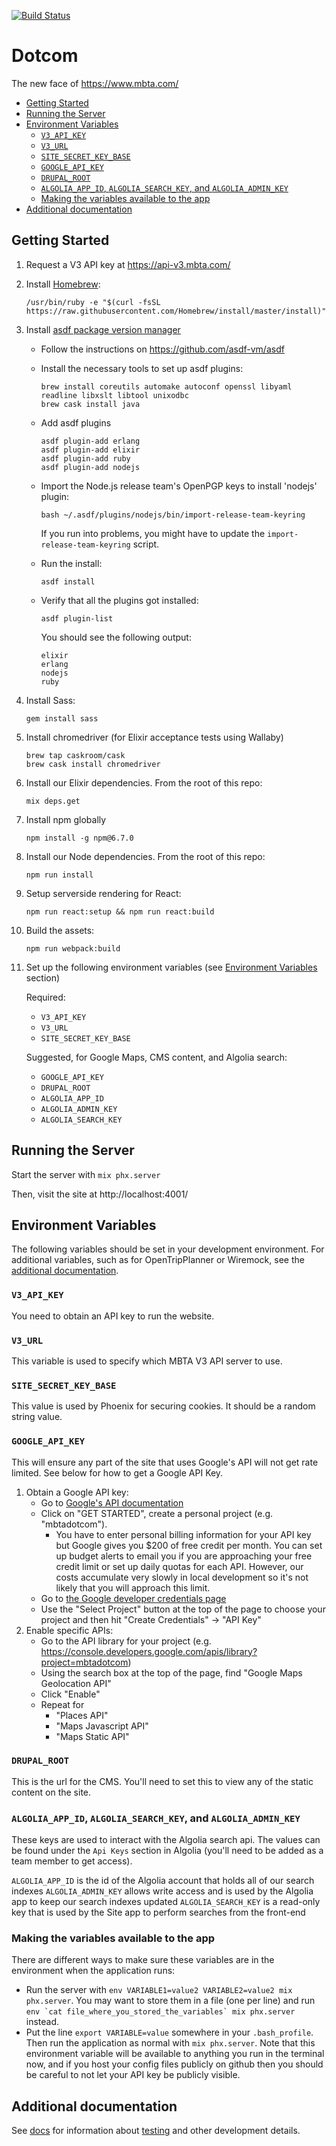 [![Build Status](https://semaphoreci.com/api/v1/projects/ed6a7697-4bde-446b-89bd-47c634431bf0/950162/badge.svg)](https://semaphoreci.com/mbta/dotcom)
# Dotcom

The new face of https://www.mbta.com/
  - [Getting Started](#getting-started)
  - [Running the Server](#running-the-server)
  - [Environment Variables](#environment-variables)
    - [`V3_API_KEY`](#v3apikey)
    - [`V3_URL`](#v3url)
    - [`SITE_SECRET_KEY_BASE`](#sitesecretkeybase)
    - [`GOOGLE_API_KEY`](#googleapikey)
    - [`DRUPAL_ROOT`](#drupalroot)
    - [`ALGOLIA_APP_ID`, `ALGOLIA_SEARCH_KEY`, and `ALGOLIA_ADMIN_KEY`](#algoliaappid-algoliasearchkey-and-algoliaadminkey)
    - [Making the variables available to the app](#making-the-variables-available-to-the-app)
  - [Additional documentation](#additional-documentation)
## Getting Started

1. Request a V3 API key at https://api-v3.mbta.com/

1. Install [Homebrew](https://docs.brew.sh/Installation.html):
    ```
    /usr/bin/ruby -e "$(curl -fsSL https://raw.githubusercontent.com/Homebrew/install/master/install)"
    ```

1. Install [asdf package version manager](https://github.com/asdf-vm/asdf)
   * Follow the instructions on https://github.com/asdf-vm/asdf
   * Install the necessary tools to set up asdf plugins:

     ```
     brew install coreutils automake autoconf openssl libyaml readline libxslt libtool unixodbc
     brew cask install java
     ```

   * Add asdf plugins

     ```
     asdf plugin-add erlang
     asdf plugin-add elixir
     asdf plugin-add ruby
     asdf plugin-add nodejs
     ```

   * Import the Node.js release team's OpenPGP keys to install 'nodejs' plugin:

     ```
     bash ~/.asdf/plugins/nodejs/bin/import-release-team-keyring
     ```

     If you run into problems, you might have to update the `import-release-team-keyring` script.

   * Run the install:

     ```
     asdf install
     ```

   * Verify that all the plugins got installed:

     ```
     asdf plugin-list
     ```

     You should see the following output:

     ```
     elixir
     erlang
     nodejs
     ruby
     ```

1. Install Sass:
    ```
    gem install sass
    ```

1. Install chromedriver (for Elixir acceptance tests using Wallaby)
    ```
    brew tap caskroom/cask
    brew cask install chromedriver
    ```

1. Install our Elixir dependencies. From the root of this repo:
    ```
    mix deps.get
    ```

1. Install npm globally
   ```
   npm install -g npm@6.7.0
   ```

1. Install our Node dependencies. From the root of this repo:
    ```
    npm run install
    ```

1. Setup serverside rendering for React:
    ```
    npm run react:setup && npm run react:build
    ```

1. Build the assets:
    ```
    npm run webpack:build
    ```

1. Set up the following environment variables (see [Environment Variables](#environment-variables) section)

    Required:
    * `V3_API_KEY`
    * `V3_URL`
    * `SITE_SECRET_KEY_BASE`

    Suggested, for Google Maps, CMS content, and Algolia search:
    * `GOOGLE_API_KEY`
    * `DRUPAL_ROOT`
    * `ALGOLIA_APP_ID`
    * `ALGOLIA_ADMIN_KEY`
    * `ALGOLIA_SEARCH_KEY`

## Running the Server

Start the server with `mix phx.server`

Then, visit the site at http://localhost:4001/

## Environment Variables

The following variables should be set in your development environment. For additional variables, such as for OpenTripPlanner or Wiremock, see the [additional documentation](docs/ENVIRONMENT.md).

### `V3_API_KEY`

You need to obtain an API key to run the website.

### `V3_URL`

This variable is used to specify which MBTA V3 API server to use.

### `SITE_SECRET_KEY_BASE`

This value is used by Phoenix for securing cookies. It should be a random string value.

### `GOOGLE_API_KEY`

This will ensure any part of the site that uses Google's API will not get rate limited. See below for how to get a Google API Key.

1. Obtain a Google API key:
    * Go to [Google's API documentation](https://developers.google.com/maps/documentation/javascript/get-api-key)
    * Click on "GET STARTED", create a personal project (e.g. "mbtadotcom"). 
        * You have to enter personal billing information for your API key but Google gives you $200 of free credit per month. You can set up budget alerts to email you if you are approaching your free credit limit or set up daily quotas for each API. However, our costs accumulate very slowly in local development so it's not likely that you will approach this limit.
    * Go to [the Google developer credentials page](https://console.developers.google.com/apis/credentials)
    * Use the "Select Project" button at the top of the page to choose your project and then hit "Create Credentials" -> "API Key"
2. Enable specific APIs:
    * Go to the API library for your project (e.g. https://console.developers.google.com/apis/library?project=mbtadotcom)
    * Using the search box at the top of the page, find "Google Maps Geolocation API"
    * Click "Enable"
    * Repeat for
        * "Places API"
        * "Maps Javascript API"
        * "Maps Static API"

### `DRUPAL_ROOT`

This is the url for the CMS. You'll need to set this to view any of the static content on the site.

### `ALGOLIA_APP_ID`, `ALGOLIA_SEARCH_KEY`, and `ALGOLIA_ADMIN_KEY`

These keys are used to interact with the Algolia search api. The values can be found under the `Api Keys` section in Algolia (you'll need to be added as a team member to get access).

`ALGOLIA_APP_ID` is the id of the Algolia account that holds all of our search indexes
`ALGOLIA_ADMIN_KEY` allows write access and is used by the Algolia app to keep our search indexes updated
`ALGOLIA_SEARCH_KEY` is a read-only key that is used by the Site app to perform searches from the front-end

### Making the variables available to the app

There are different ways to make sure these variables are in the environment when the application runs:

* Run the server with `env VARIABLE1=value2 VARIABLE2=value2 mix phx.server`. You may want to store them in a file (one per line) and run ```env `cat file_where_you_stored_the_variables` mix phx.server``` instead.
* Put the line `export VARIABLE=value` somewhere in your `.bash_profile`. Then run the application as normal with `mix phx.server`. Note that this environment variable will be available to anything you run in the terminal now, and if you host your config files publicly on github then you should be careful to not let your API key be publicly visible.

## Additional documentation
See [docs](docs) for information about [testing](docs/TESTING.md) and other development details.
